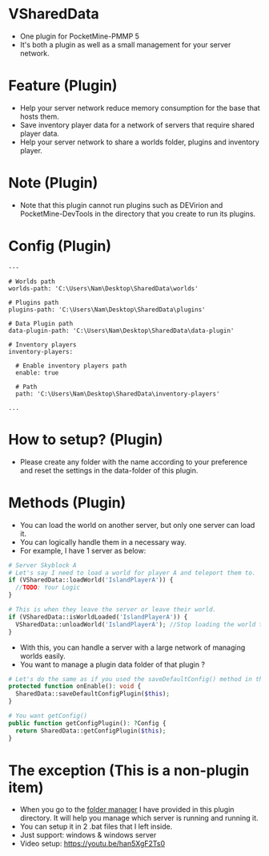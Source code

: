 # VSharedData
- One plugin for PocketMine-PMMP 5
- It's both a plugin as well as a small management for your server network.

# Feature (Plugin)
- Help your server network reduce memory consumption for the base that hosts them.
- Save inventory player data for a network of servers that require shared player data.
- Help your server network to share a worlds folder, plugins and inventory player.

# Note (Plugin)
- Note that this plugin cannot run plugins such as DEVirion and PocketMine-DevTools in the directory that you create to run its plugins.

# Config (Plugin)
```
---

# Worlds path
worlds-path: 'C:\Users\Nam\Desktop\SharedData\worlds'

# Plugins path
plugins-path: 'C:\Users\Nam\Desktop\SharedData\plugins'

# Data Plugin path
data-plugin-path: 'C:\Users\Nam\Desktop\SharedData\data-plugin'

# Inventory players
inventory-players:

  # Enable inventory players path
  enable: true

  # Path
  path: 'C:\Users\Nam\Desktop\SharedData\inventory-players'

...
```

# How to setup? (Plugin)
- Please create any folder with the name according to your preference and reset the settings in the data-folder of this plugin.

# Methods (Plugin)
- You can load the world on another server, but only one server can load it.
- You can logically handle them in a necessary way.
- For example, I have 1 server as below:
```php
# Server Skyblock A
# Let's say I need to load a world for player A and teleport them to.
if (VSharedData::loadWorld('IslandPlayerA')) {
  //TODO: Your Logic
}

# This is when they leave the server or leave their world.
if (VSharedData::isWorldLoaded('IslandPlayerA')) {
  VSharedData::unloadWorld('IslandPlayerA'); //Stop loading the world to return it to another server that can use it if needed.
}
```
- With this, you can handle a server with a large network of managing worlds easily.
- You want to manage a plugin data folder of that plugin ?
```php
# Let's do the same as if you used the saveDefaultConfig() method in the PocketMine API
protected function onEnable(): void {
  SharedData::saveDefaultConfigPlugin($this);
}

# You want getConfig()
public function getConfigPlugin(): ?Config {
  return SharedData::getConfigPlugin($this);
}
```

# The exception (This is a non-plugin item)
- When you go to the [folder manager](https://github.com/VennDev/VSharedData/tree/main/manager) I have provided in this plugin directory. It will help you manage which server is running and running it.
- You can setup it in 2 .bat files that I left inside.
- Just support: windows & windows server
- Video setup: https://youtu.be/han5XgF2Ts0
